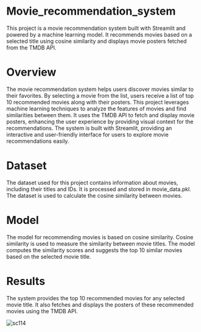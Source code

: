# Movie_recommendation_system
This project is a movie recommendation system built with Streamlit and powered by a machine learning model. It recommends movies based on a selected title using cosine similarity and displays movie posters fetched from the TMDB API.

# Overview
The movie recommendation system helps users discover movies similar to their favorites. By selecting a movie from the list, users receive a list of top 10 recommended movies along with their posters. This project leverages machine learning techniques to analyze the features of movies and find similarities between them. It uses the TMDB API to fetch and display movie posters, enhancing the user experience by providing visual context for the recommendations. The system is built with Streamlit, providing an interactive and user-friendly interface for users to explore movie recommendations easily.
# Dataset
The dataset used for this project contains information about movies, including their titles and IDs. It is processed and stored in movie_data.pkl. The dataset is used to calculate the cosine similarity between movies.

# Model
The model for recommending movies is based on cosine similarity. Cosine similarity is used to measure the similarity between movie titles. The model computes the similarity scores and suggests the top 10 similar movies based on the selected movie title.

#  Results
The system provides the top 10 recommended movies for any selected movie title. It also fetches and displays the posters of these recommended movies using the TMDB API.

![sc114](https://github.com/user-attachments/assets/dc7f94d9-1978-4985-8b8f-4dba67e2a645)

